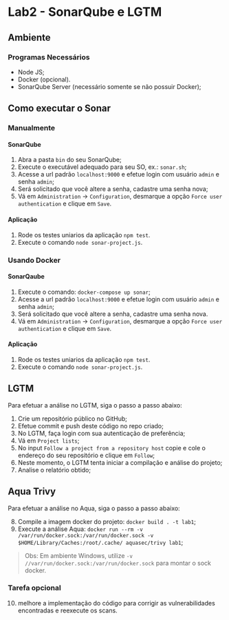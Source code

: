 # Lab2 - SonarQube e LGTM

## Ambiente

### Programas Necessários

* Node JS;
* Docker (opcional).
* SonarQube Server (necessário somente se não possuir Docker);

## Como executar o Sonar

### Manualmente

#### SonarQube

1. Abra a pasta `bin` do seu SonarQube;
2. Execute o executável adequado para seu SO, ex.: `sonar.sh`;
3. Acesse a url padrão `localhost:9000` e efetue login com usuário `admin` e senha `admin`;
4. Será solicitado que você altere a senha, cadastre uma senha nova;
5. Vá em `Administration` -> `Configuration`, desmarque a opção `Force user authentication` e clique em `Save`. 

#### Aplicação

1. Rode os testes uniarios da aplicação `npm test`.
2. Execute o comando `node sonar-project.js`.

### Usando Docker

#### SonarQaube

1. Execute o comando: `docker-compose up sonar`;
2. Acesse a url padrão `localhost:9000` e efetue login com usuário `admin` e senha `admin`;
3. Será solicitado que você altere a senha, cadastre uma senha nova.
4. Vá em `Administration` -> `Configuration`, desmarque a opção `Force user authentication` e clique em `Save`. 
#### Aplicação

1. Rode os testes uniarios da aplicação `npm test`.
2. Execute o comando `node sonar-project.js`.

## LGTM

Para efetuar a análise no LGTM, siga o passo a passo abaixo: 

1. Crie um repositório público no GitHub;
2. Efetue commit e push deste  código no repo criado;
3. No LGTM, faça login com sua autenticação de preferência;
4. Vá em `Project lists`;
5. No input `Follow a project from a repository host` copie e cole o endereço do seu repositório e clique em `Follow`;
6. Neste momento, o LGTM tenta iniciar a compilação e análise do projeto;
7. Analise o relatório obtido;

## Aqua Trivy

Para efetuar a análise no Aqua, siga o passo a passo abaixo: 

8. Compile a imagem docker do projeto: `docker build . -t lab1`;
9. Execute a análise Aqua: `docker run --rm -v /var/run/docker.sock:/var/run/docker.sock -v $HOME/Library/Caches:/root/.cache/ aquasec/trivy lab1`;

> Obs: Em ambiente Windows, utilize `-v //var/run/docker.sock:/var/run/docker.sock` para montar o sock docker.

### Tarefa opcional
10. melhore a implementação do código para corrigir as vulnerabilidades encontradas e reexecute os scans.
